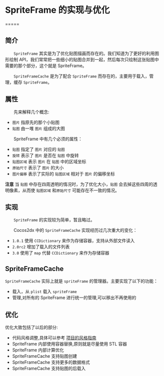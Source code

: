 # SpriteFrame 的实现与优化 #
=====

## 简介 ##
　　`SpriteFrame` 其实是为了优化贴图描画而存在的。我们知道为了更好的利用图形绘制 API，我们常常把一些细小的贴图合并到一起，然后每次只绘制这张贴图中需要的那个部分，这个就是 SpriteFrame。

　　`SpriteFrameCache` 是为了配合 `SpriteFrame` 而存在的，主要用于载入，管理，缓存 `SpriteFrame`。
　　
## 属性 ##
　　先来解释几个概念:

 -  `图片`    指原先的那个小贴图
 -  `贴图`    由一堆 `图片` 组成的大图
 
 
　　SpriteFrame 中有几个必须的属性：

 -  `贴图`    指定了 `图片` 对应的 `贴图`
 -  `旋转`    表示了 `图片` 是否在 `贴图` 中旋转
 -  `贴图区域`    表示 `图片` 在 `贴图` 中的区域坐标
 -  `原始尺寸`    表示了 `图片` 的大小
 -  `图片偏移`    表示了实际的 `贴图区域` 相对于 `图片` 的偏移坐标
 
 **注意** 当 `贴图` 中存在四周透明的情况时，为了优化大小，`贴图` 会去掉这些四周的透明像素，从而使 `贴图区域` 和`原始尺寸` 可能存在不一致的情况。
 
## 实现 ##
　　`SpriteFrame` 的实现较为简单，暂且略过。

　　Cocos2dx 中的 `SpriteFrameCache` 实现经历过几次重大的变化：

 -  `1.0.1` 使用 `CCDictionary` 来作为存储容器，支持从外部文件读入
 -  `2.0rc2` 增加了载入的文件列表
 -  `3.0` 使用了 `map` 代替 `CCDictionary` 来作为存储容器
 
 

## SpriteFrameCache
 `SpriteFrameCache` 实际上就是 `spriteFrame` 的管理器。主要实现了以下的功能：
 
  -  载入，从 `plist` 载入 `spriteFrame`
  -  管理,对所有的 SpriteFrame 进行统一的管理,可以移出不再使用的
  

## 优化 
优化大致包括了以后的部分:

 -  代码风格调整,具体可以参考 [项目的风格指南](styleguide/index.md)
 -  SpriteFrame 内部使用容器替换,原则就是尽量使用 STL 容器
 -  SpriteFrame 内部计算优化
 -  SpriteFrameCache 支持贴图创建
 -  SpriteFrameCache 支持更多的数据格式
 -  SpriteFrameCache 支持贴图的后载入
